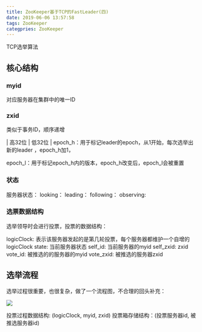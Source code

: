 ```yaml
---
title: ZooKeeper基于TCP的FastLeader(四)
date: 2019-06-06 13:57:58
tags: ZooKeeper
categpries: ZooKeeper
---
```

TCP选举算法

<!-- more -->
## 核心结构

### myid
对应服务器在集群中的唯一ID

### zxid
类似于事务ID，顺序递增

|  高32位  |  低32位  |
epoch_h：用于标记leader的epoch，从1开始，每次选举出新的leader
，epoch_h加1，

epoch_l：用于标记epoch_h内的版本，epoch_h改变后，epoch_l会被重置

### 状态
服务器状态：
looking：
leading：
following：
observing:

### 选票数据结构
选举领导时会进行投票，投票的数据结构：

logicClock: 表示该服务器发起的是第几轮投票，每个服务器都维护一个自增的logicClock
state: 当前服务器状态
self_id: 当前服务器的myid
self_zxid: zxid
vote_id: 被推选的的服务器的myid
vote_zxid: 被推选的服务器zxid

## 选举流程
选举过程很重要，也很复杂，做了一个流程图，不合理的回头补充：

<image src="https://impwang.oss-cn-beijing.aliyuncs.com/zookeeper/FastLeaderElection%E9%80%89%E4%B8%BE%E5%8E%9F%E7%90%86.png"/>

投票过程数据结构: (logicClock, myid, zxid)
投票箱存储结构：(投票服务器id, 被推选服务器id)


